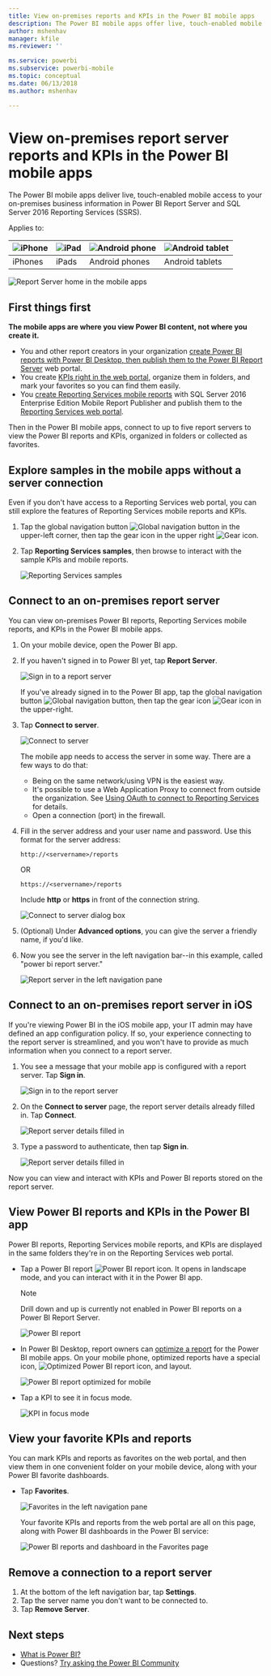 ```yaml
---
title: View on-premises reports and KPIs in the Power BI mobile apps
description: The Power BI mobile apps offer live, touch-enabled mobile access to your on-premises business information in SQL Server Reporting Services and Power BI Report Server.
author: mshenhav
manager: kfile
ms.reviewer: ''

ms.service: powerbi
ms.subservice: powerbi-mobile
ms.topic: conceptual
ms.date: 06/13/2018
ms.author: mshenhav

---
```

# View on-premises report server reports and KPIs in the Power BI mobile apps

The Power BI mobile apps deliver live, touch-enabled mobile access to your on-premises business information in Power BI Report Server and SQL Server 2016 Reporting Services (SSRS).

Applies to:

| ![iPhone](./media/mobile-app-ssrs-kpis-mobile-on-premises-reports/iphone-logo-50-px.png) | ![iPad](./media/mobile-app-ssrs-kpis-mobile-on-premises-reports/ipad-logo-50-px.png) | ![Android phone](./media/mobile-app-ssrs-kpis-mobile-on-premises-reports/android-phone-logo-50-px.png) | ![Android tablet](./media/mobile-app-ssrs-kpis-mobile-on-premises-reports/android-tablet-logo-50-px.png) |
|:--- |:--- |:--- |:--- |
| iPhones |iPads |Android phones |Android tablets |


![Report Server home in the mobile apps](./media/mobile-app-ssrs-kpis-mobile-on-premises-reports/power-bi-ipad-pbi-report-server-home.png)

## First things first
**The mobile apps are where you view Power BI content, not where you create it.**

* You and other report creators in your organization [create Power BI reports with Power BI Desktop, then publish them to the Power BI Report Server](../../report-server/quickstart-create-powerbi-report.md) web portal. 
* You create [KPIs right in the web portal](https://docs.microsoft.com/sql/reporting-services/working-with-kpis-in-reporting-services), organize them in folders, and mark your favorites so you can find them easily. 
* You [create Reporting Services mobile reports](https://docs.microsoft.com/sql/reporting-services/mobile-reports/create-mobile-reports-with-sql-server-mobile-report-publisher) with SQL Server 2016 Enterprise Edition Mobile Report Publisher and publish them to the [Reporting Services web portal](https://docs.microsoft.com/sql/reporting-services/web-portal-ssrs-native-mode).  

Then in the Power BI mobile apps, connect to up to five report servers to view the Power BI reports and KPIs, organized in folders or collected as favorites. 

## Explore samples in the mobile apps without a server connection
Even if you don't have access to a Reporting Services web portal, you can still explore the features of Reporting Services mobile reports and KPIs. 

1. Tap the global navigation button ![Global navigation button](././media/mobile-app-ssrs-kpis-mobile-on-premises-reports/power-bi-iphone-global-nav-button.png) in the upper-left corner, then tap the gear icon in the upper right ![Gear icon](././media/mobile-app-ssrs-kpis-mobile-on-premises-reports/power-bi-ios-settings-icon.png).
2. Tap **Reporting Services samples**, then browse to interact with the sample KPIs and mobile reports.
   
   ![Reporting Services samples](./media/mobile-app-ssrs-kpis-mobile-on-premises-reports/power-bi-iphone-ssrs-samples.png)

## Connect to an on-premises report server
You can view on-premises Power BI reports, Reporting Services mobile reports, and KPIs in the Power BI mobile apps. 

1. On your mobile device, open the Power BI app.
2. If you haven't signed in to Power BI yet, tap **Report Server**.
   
   ![Sign in to a report server](./media/mobile-app-ssrs-kpis-mobile-on-premises-reports/power-bi-connect-to-rs-login.png)
   
   If you've already signed in to the Power BI app, tap the global navigation button ![Global navigation button](././media/mobile-app-ssrs-kpis-mobile-on-premises-reports/power-bi-iphone-global-nav-button.png), then tap the gear icon ![Gear icon](././media/mobile-app-ssrs-kpis-mobile-on-premises-reports/power-bi-ios-settings-icon.png) in the upper-right.
3. Tap **Connect to server**.
   
    ![Connect to server](./media/mobile-app-ssrs-kpis-mobile-on-premises-reports/power-bi-android-server-sign-in.png)

     The mobile app needs to access the server in some way. There are a few ways to do that:

    - Being on the same network/using VPN is the easiest way.
    - It's possible to use a Web Application Proxy to connect from outside the organization. See [Using OAuth to connect to Reporting Services](mobile-oauth-ssrs.md) for details. 
    - Open a connection (port) in the firewall.

1. Fill in the server address and your user name and password. Use this format for the server address:
   
     `http://<servername>/reports`
   
     OR
   
     `https://<servername>/reports`
   
   Include **http** or **https** in front of the connection string.
   
    ![Connect to server dialog box](./media/mobile-app-ssrs-kpis-mobile-on-premises-reports/power-bi-ios-connect-to-server-dialog.png)
5. (Optional) Under **Advanced options**, you can give the server a friendly name, if you'd like.
6. Now you see the server in the left navigation bar--in this example, called "power bi report server."
   
   ![Report server in the left navigation pane](./media/mobile-app-ssrs-kpis-mobile-on-premises-reports/power-bi-iphone-left-nav-report-server.png)

## Connect to an on-premises report server in iOS

If you're viewing Power BI in the iOS mobile app, your IT admin may have defined an app configuration policy. If so, your experience connecting to the report server is streamlined, and you won't have to provide as much information when you connect to a report server. 

1. You see a message that your mobile app is configured with a report server. Tap **Sign in**.

    ![Sign in to the report server](./media/mobile-app-ssrs-kpis-mobile-on-premises-reports/power-bi-config-server-sign-in.png)

2.  On the **Connect to server** page, the report server details already filled in. Tap **Connect**.

    ![Report server details filled in](./media/mobile-app-ssrs-kpis-mobile-on-premises-reports/power-bi-ios-remote-configure-connect-server.png)

3. Type a password to authenticate, then tap **Sign in**. 

    ![Report server details filled in](./media/mobile-app-ssrs-kpis-mobile-on-premises-reports/power-bi-config-server-address.png)

Now you can view and interact with KPIs and Power BI reports stored on the report server.

## View Power BI reports and KPIs in the Power BI app
Power BI reports, Reporting Services mobile reports, and KPIs are displayed in the same folders they're in on the Reporting Services web portal. 

* Tap a Power BI report ![Power BI report icon](./media/mobile-app-ssrs-kpis-mobile-on-premises-reports/power-bi-rs-mobile-report-icon.png). It opens in landscape mode, and you can interact with it in the Power BI app.

    > [!NOTE]
  > Drill down and up is currently not enabled in Power BI reports on a Power BI Report Server.
  
    ![Power BI report](./media/mobile-app-ssrs-kpis-mobile-on-premises-reports/power-bi-iphone-report-server-report.png)
* In Power BI Desktop, report owners can [optimize a report](../../desktop-create-phone-report.md) for the Power BI mobile apps. On your mobile phone, optimized reports have a special icon, ![Optimized Power BI report icon](./media/mobile-app-ssrs-kpis-mobile-on-premises-reports/power-bi-rs-mobile-optimized-icon.png), and layout.
  
    ![Power BI report optimized for mobile](./media/mobile-app-ssrs-kpis-mobile-on-premises-reports/power-bi-rs-mobile-optimized-report.png)
* Tap a KPI to see it in focus mode.
  
    ![KPI in focus mode](./media/mobile-app-ssrs-kpis-mobile-on-premises-reports/pbi_ipad_ssmrp_tile.png)

## View your favorite KPIs and reports
You can mark KPIs and reports as favorites on the web portal, and then view them in one convenient folder on your mobile device, along with your Power BI favorite dashboards.

* Tap **Favorites**.
  
   ![Favorites in the left navigation pane](./media/mobile-app-ssrs-kpis-mobile-on-premises-reports/power-bi-ipad-faves-pbi-report-server-update.png)
  
   Your favorite KPIs and reports from the web portal are all on this page, along with Power BI dashboards in the Power BI service:
  
   ![Power BI reports and dashboard in the Favorites page](./media/mobile-app-ssrs-kpis-mobile-on-premises-reports/power-bi-ipad-favorites.png)

## Remove a connection to a report server
1. At the bottom of the left navigation bar, tap **Settings**.
2. Tap the server name you don't want to be connected to.
3. Tap **Remove Server**.

## Next steps
* [What is Power BI?](../../power-bi-overview.md)  
* Questions? [Try asking the Power BI Community](http://community.powerbi.com/)

